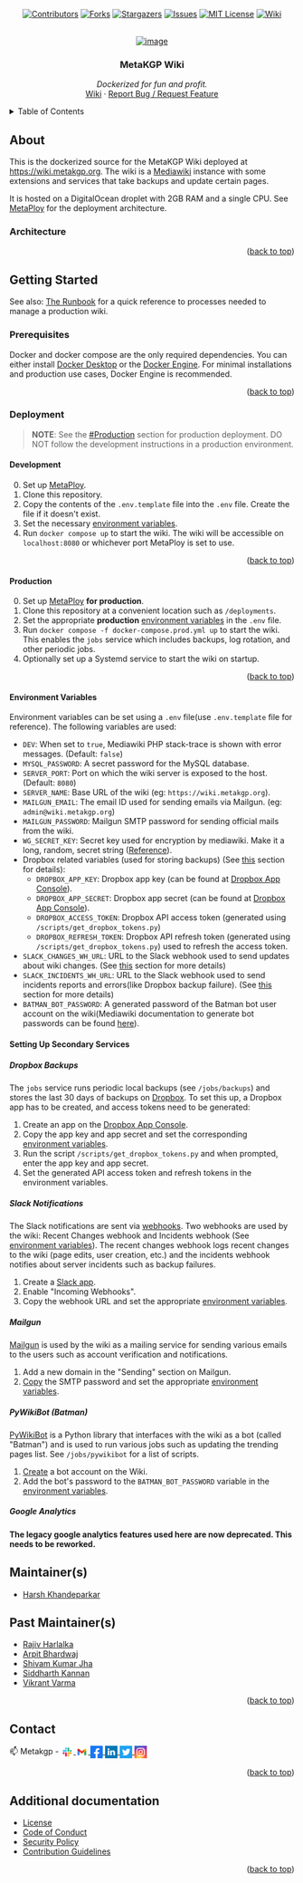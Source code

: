 <div id="top"></div>

<!-- PROJECT SHIELDS -->
<div align="center">

[![Contributors][contributors-shield]][contributors-url]
[![Forks][forks-shield]][forks-url]
[![Stargazers][stars-shield]][stars-url]
[![Issues][issues-shield]][issues-url]
[![MIT License][license-shield]][license-url]
[![Wiki][wiki-shield]][wiki-url]

</div>

<!-- PROJECT LOGO -->
<br />
<div align="center">
  <a href="https://github.com/metakgp/metakgp-wiki">
    <img width="140" alt="image" src="https://raw.githubusercontent.com/metakgp/design/main/logos/logo.jpg">
  </a>

  <h3 align="center">MetaKGP Wiki</h3>

  <p align="center">
    <i>Dockerized for fun and profit.</i>
    <br />
    <a href="https://wiki.metakgp.org">Wiki</a>
    ·
    <a href="https://github.com/metakgp/metakgp-wiki/issues">Report Bug / Request Feature</a>
  </p>
</div>

<!-- TABLE OF CONTENTS -->
<details>
<summary>Table of Contents</summary>

- [About](#about-the-project)
- [Getting Started](#getting-started)
  - [Prerequisites](#prerequisites)
  - [Deployment](#deployment)
    - [Development](#development)
    - [Production](#production)
    - [Environment Variables](#environment-variables)
    - [Setting Up Secondary Services](#setting-up-secondary-services)
- [Runbook](./RUNBOOK.md)
- [Maintainer(s)](#maintainers)
- [Contact](#contact)
- [Additional documentation](#additional-documentation)

</details>

<!-- ABOUT THE PROJECT -->
## About
This is the dockerized source for the MetaKGP Wiki deployed at https://wiki.metakgp.org. The wiki is a [Mediawiki](https://mediawiki.org) instance with some extensions and services that take backups and update certain pages.

It is hosted on a DigitalOcean droplet with 2GB RAM and a single CPU. See [MetaPloy](https://github.com/metakgp/metaploy) for the deployment architecture.

### Architecture

<p align="right">(<a href="#top">back to top</a>)</p>

## Getting Started
See also: [The Runbook](./RUNBOOK.md) for a quick reference to processes needed to manage a production wiki.

### Prerequisites
Docker and docker compose are the only required dependencies. You can either install [Docker Desktop](https://docs.docker.com/get-docker/) or the [Docker Engine](https://docs.docker.com/engine/install/). For minimal installations and production use cases, Docker Engine is recommended.

<p align="right">(<a href="#top">back to top</a>)</p>

### Deployment
> **NOTE**: See the [#Production](#production) section for production deployment. DO NOT follow the development instructions in a production environment.

#### Development
0. Set up [MetaPloy](https://github.com/metakgp/metaploy).
1. Clone this repository.
2. Copy the contents of the `.env.template` file into the `.env` file. Create the file if it doesn't exist.
3. Set the necessary [environment variables](#environment-variables).
4. Run `docker compose up` to start the wiki. The wiki will be accessible on `localhost:8080` or whichever port MetaPloy is set to use.

<p align="right">(<a href="#top">back to top</a>)</p>

#### Production
0. Set up [MetaPloy](https://github.com/metakgp/metaploy) **for production**.
1. Clone this repository at a convenient location such as `/deployments`.
2. Set the appropriate **production** [environment variables](#environment-variables) in the `.env` file.
3. Run `docker compose -f docker-compose.prod.yml up` to start the wiki. This enables the `jobs` service which includes backups, log rotation, and other periodic jobs.
4. Optionally set up a Systemd service to start the wiki on startup.

<p align="right">(<a href="#top">back to top</a>)</p>

#### Environment Variables
Environment variables can be set using a `.env` file(use `.env.template` file for reference). The following variables are used:

- `DEV`: When set to `true`, Mediawiki PHP stack-trace is shown with error messages. (Default: `false`)
- `MYSQL_PASSWORD`: A secret password for the MySQL database.
- `SERVER_PORT`: Port on which the wiki server is exposed to the host. (Default: `8080`)
- `SERVER_NAME`: Base URL of the wiki (eg: `https://wiki.metakgp.org`).
- `MAILGUN_EMAIL`: The email ID used for sending emails via Mailgun. (eg: `admin@wiki.metakgp.org`)
- `MAILGUN_PASSWORD`: Mailgun SMTP password for sending official mails from the wiki.
- `WG_SECRET_KEY`: Secret key used for encryption by mediawiki. Make it a long, random, secret string ([Reference](https://www.mediawiki.org/wiki/Special:MyLanguage/Manual:$wgSecretKey)).
- Dropbox related variables (used for storing backups) (See [this](#dropbox-backups) section for details):
	- `DROPBOX_APP_KEY`:  Dropbox app key (can be found at [Dropbox App Console](https://www.dropbox.com/developers/apps)).
	- `DROPBOX_APP_SECRET`:  Dropbox app secret (can be found at [Dropbox App Console](https://www.dropbox.com/developers/apps)).
	- `DROPBOX_ACCESS_TOKEN`: Dropbox API access token (generated using `/scripts/get_dropbox_tokens.py`)
	- `DROPBOX_REFRESH_TOKEN`: Dropbox API refresh token (generated using `/scripts/get_dropbox_tokens.py`) used to refresh the access token.
- `SLACK_CHANGES_WH_URL`: URL to the Slack webhook used to send updates about wiki changes. (See [this](#slack-notifications) section for more details)
- `SLACK_INCIDENTS_WH_URL`: URL to the Slack webhook used to send incidents reports and errors(like Dropbox backup failure). (See [this](#slack-notifications) section for more details)
- `BATMAN_BOT_PASSWORD`: A generated password of the Batman bot user account on the wiki(Mediawiki documentation to generate bot passwords can be found [here](https://www.mediawiki.org/wiki/Manual:Pywikibot/BotPasswords)).

#### Setting Up Secondary Services
##### Dropbox Backups
The `jobs` service runs periodic local backups (see `/jobs/backups`) and stores the last 30 days of backups on [Dropbox](https://dropbox.com). To set this up, a Dropbox app has to be created, and access tokens need to be generated:

1. Create an app on the [Dropbox App Console](https://www.dropbox.com/developers/apps).
2. Copy the app key and app secret and set the corresponding [environment variables](#environment-variables).
3. Run the script `/scripts/get_dropbox_tokens.py` and when prompted, enter the app key and app secret.
4. Set the generated API access token and refresh tokens in the environment variables.

##### Slack Notifications
The Slack notifications are sent via [webhooks](https://api.slack.com/messaging/webhooks). Two webhooks are used by the wiki: Recent Changes webhook and Incidents webhook (See [environment variables](#environment-variables)). The recent changes webhook logs recent changes to the wiki (page edits, user creation, etc.) and the incidents webhook notifies about server incidents such as backup failures.

1. Create a [Slack app](https://api.slack.com/apps/new).
2. Enable "Incoming Webhooks".
3. Copy the webhook URL and set the appropriate [environment variables](#environment-variables).

##### Mailgun
[Mailgun](https://www.mailgun.com/) is used by the wiki as a mailing service for sending various emails to the users such as account verification and notifications.

1. Add a new domain in the "Sending" section on Mailgun.
2. [Copy](https://help.mailgun.com/hc/en-us/articles/203380100-Where-Can-I-Find-My-API-Key-and-SMTP-Credentials) the SMTP password and set the appropriate [environment variables](#environment-variables).

##### PyWikiBot (Batman)
[PyWikiBot](https://github.com/wikimedia/pywikibot) is a Python library that interfaces with the wiki as a bot (called "Batman") and is used to run various jobs such as updating the trending pages list. See `/jobs/pywikibot` for a list of scripts.

1. [Create](https://www.mediawiki.org/wiki/Manual:Creating_a_bot) a bot account on the Wiki.
2. Add the bot's password to the `BATMAN_BOT_PASSWORD` variable in the [environment variables](#environment-variables).

##### Google Analytics
**The legacy google analytics features used here are now deprecated. This needs to be reworked.**

## Maintainer(s)
- [Harsh Khandeparkar](https://github.com/harshkhandeparkar)

## Past Maintainer(s)
- [Rajiv Harlalka](https://github.com/rajivharlalka)
- [Arpit Bhardwaj](https://github.com/proffapt)
- [Shivam Kumar Jha](https://github.com/thealphadollar)
- [Siddharth Kannan](https://github.com/icyflame)
- [Vikrant Varma](https://github.com/amrav)

<p align="right">(<a href="#top">back to top</a>)</p>

## Contact
<p>
📫 Metakgp -
<a href="https://bit.ly/metakgp-slack">
  <img align="center" alt="Metakgp's slack invite" width="22px" src="https://raw.githubusercontent.com/edent/SuperTinyIcons/master/images/svg/slack.svg" />
</a>
<a href="mailto:metakgp@gmail.com">
  <img align="center" alt="Metakgp's email " width="22px" src="https://raw.githubusercontent.com/edent/SuperTinyIcons/master/images/svg/gmail.svg" />
</a>
<a href="https://www.facebook.com/metakgp">
  <img align="center" alt="metakgp's Facebook" width="22px" src="https://raw.githubusercontent.com/edent/SuperTinyIcons/master/images/svg/facebook.svg" />
</a>
<a href="https://www.linkedin.com/company/metakgp-org/">
  <img align="center" alt="metakgp's LinkedIn" width="22px" src="https://raw.githubusercontent.com/edent/SuperTinyIcons/master/images/svg/linkedin.svg" />
</a>
<a href="https://twitter.com/metakgp">
  <img align="center" alt="metakgp's Twitter " width="22px" src="https://raw.githubusercontent.com/edent/SuperTinyIcons/master/images/svg/twitter.svg" />
</a>
<a href="https://www.instagram.com/metakgp_/">
  <img align="center" alt="metakgp's Instagram" width="22px" src="https://raw.githubusercontent.com/edent/SuperTinyIcons/master/images/svg/instagram.svg" />
</a>
</p>

<p align="right">(<a href="#top">back to top</a>)</p>

## Additional documentation
  - [License](/LICENSE)
  - [Code of Conduct](/.github/CODE_OF_CONDUCT.md)
  - [Security Policy](/.github/SECURITY.md)
  - [Contribution Guidelines](/.github/CONTRIBUTING.md)

<p align="right">(<a href="#top">back to top</a>)</p>

<!-- MARKDOWN LINKS & IMAGES -->

[contributors-shield]: https://img.shields.io/github/contributors/metakgp/metakgp-wiki.svg?style=for-the-badge
[contributors-url]: https://github.com/metakgp/metakgp-wiki/graphs/contributors
[forks-shield]: https://img.shields.io/github/forks/metakgp/metakgp-wiki.svg?style=for-the-badge
[forks-url]: https://github.com/metakgp/metakgp-wiki/network/members
[stars-shield]: https://img.shields.io/github/stars/metakgp/metakgp-wiki.svg?style=for-the-badge
[stars-url]: https://github.com/metakgp/metakgp-wiki/stargazers
[issues-shield]: https://img.shields.io/github/issues/metakgp/metakgp-wiki.svg?style=for-the-badge
[issues-url]: https://github.com/metakgp/metakgp-wiki/issues
[license-shield]: https://img.shields.io/github/license/metakgp/metakgp-wiki.svg?style=for-the-badge
[license-url]: https://github.com/metakgp/metakgp-wiki/blob/master/LICENSE
[wiki-shield]: https://custom-icon-badges.demolab.com/badge/metakgp_wiki-grey?logo=metakgp_logo&logoColor=white&style=for-the-badge
[wiki-url]: https://wiki.metakgp.org
